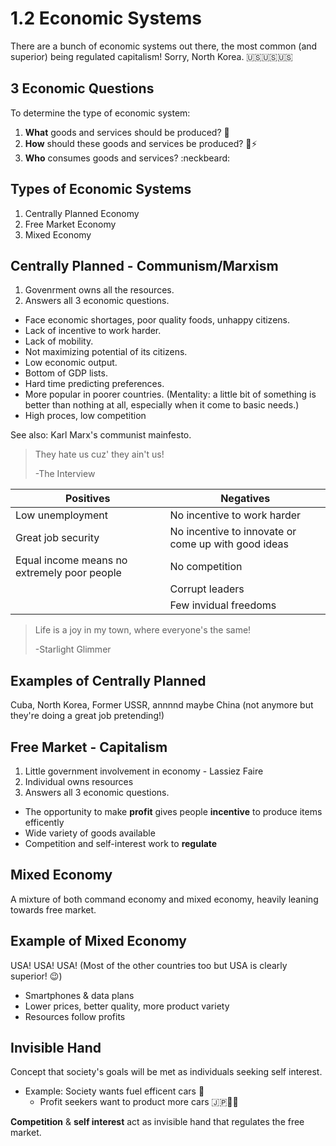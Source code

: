 # 1.2 Economic Systems

There are a bunch of economic systems out there, the most common (and superior) being regulated capitalism! Sorry, North Korea. :us::us::us:

## 3 Economic Questions

To determine the type of economic system:

1. **What** goods and services should be produced? :fried_shrimp:
2. **How** should these goods and services be produced? :ocean::zap:
3. **Who** consumes goods and services? :neckbeard:


## Types of Economic Systems

1. Centrally Planned Economy
2. Free Market Economy
3. Mixed Economy

## Centrally Planned - Communism/Marxism

1. Govenrment owns all the resources.
2. Answers all 3 economic questions.


- Face economic shortages, poor quality foods, unhappy citizens.
- Lack of incentive to work harder.
- Lack of mobility.
- Not maximizing potential of its citizens.
- Low economic output.
- Bottom of GDP lists.
- Hard time predicting preferences.
- More popular in poorer countries. (Mentality: a little bit of something is better than nothing at all, especially when it come to basic needs.)
- High proces, low competition

See also: Karl Marx's communist mainfesto.

> They hate us cuz' they ain't us!
>
> -The Interview

| Positives | Negatives |
| -- | -- |
| Low unemployment | No incentive to work harder |
| Great job security | No incentive to innovate or come up with good ideas |
| Equal income means no extremely poor people | No competition |
|  | Corrupt leaders |
|  | Few invidual freedoms |

> Life is a joy in my town, where everyone's the same!
>
> -Starlight Glimmer

## Examples of Centrally Planned

Cuba, North Korea, Former USSR, annnnd maybe China (not anymore but they're doing a great job pretending!)

## Free Market - Capitalism

1. Little government involvement in economy - Lassiez Faire
3. Individual owns resources
3. Answers all 3 economic questions.


- The opportunity to make **profit** gives people **incentive** to produce items efficently
- Wide variety of goods available
- Competition and self-interest work to **regulate**

## Mixed Economy

A mixture of both command economy and mixed economy, heavily leaning towards free market.

## Example of Mixed Economy

USA! USA! USA! (Most of the other countries too but USA is clearly superior! :wink:)

- Smartphones & data plans
- Lower prices, better quality, more product variety
- Resources follow profits

## Invisible Hand

Concept that society's goals will be met as individuals seeking self interest.

- Example: Society wants fuel efficent cars :car:
  - Profit seekers want to product more cars :jp::car::car:
 
**Competition** & **self interest** act as invisible hand that regulates the free market.